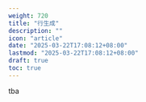 ```yaml
---
weight: 720
title: "行生成"
description: ""
icon: "article"
date: "2025-03-22T17:08:12+08:00"
lastmod: "2025-03-22T17:08:12+08:00"
draft: true
toc: true
---
```


tba